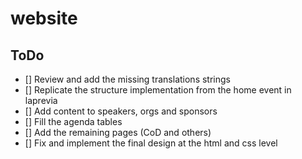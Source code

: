 # website

## ToDo
- [] Review and add the missing translations strings
- [] Replicate the structure implementation from the home event in laprevia
- [] Add content to speakers, orgs and sponsors
- [] Fill the agenda tables
- [] Add the remaining pages (CoD and others)
- [] Fix and implement the final design at the html and css level
